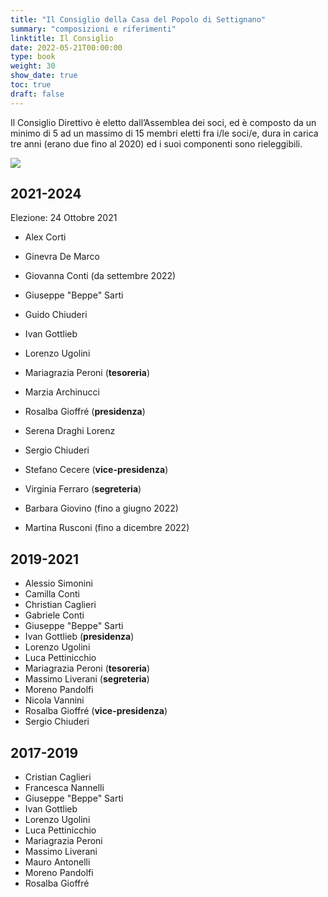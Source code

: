 ```yaml
---
title: "Il Consiglio della Casa del Popolo di Settignano"
summary: "composizioni e riferimenti"
linktitle: Il Consiglio
date: 2022-05-21T00:00:00
type: book
weight: 30
show_date: true
toc: true
draft: false
---
```


Il Consiglio Direttivo è eletto dall’Assemblea dei soci, ed è composto da un minimo di 5 ad un massimo di 15 membri eletti fra i/le soci/e, dura in carica tre anni (erano due fino al 2020) ed i suoi componenti sono rieleggibili.

![](foto/consiglio2022.webp)

## 2021-2024
Elezione: 24 Ottobre 2021

- Alex Corti
- Ginevra De Marco
- Giovanna Conti (da settembre 2022)
- Giuseppe "Beppe" Sarti
- Guido Chiuderi
- Ivan Gottlieb
- Lorenzo Ugolini
- Mariagrazia Peroni (**tesoreria**)
- Marzia Archinucci
- Rosalba Gioffré (**presidenza**)
- Serena Draghi Lorenz
- Sergio Chiuderi
- Stefano Cecere (**vice-presidenza**)
- Virginia Ferraro (**segreteria**)
  
- Barbara Giovino (fino a giugno 2022)
- Martina Rusconi  (fino a dicembre 2022)

## 2019-2021

- Alessio Simonini
- Camilla Conti
- Christian Caglieri
- Gabriele Conti
- Giuseppe "Beppe" Sarti
- Ivan Gottlieb (**presidenza**)
- Lorenzo Ugolini
- Luca Pettinicchio
- Mariagrazia Peroni (**tesoreria**)
- Massimo Liverani (**segreteria**)
- Moreno Pandolfi
- Nicola Vannini
- Rosalba Gioffré (**vice-presidenza**)
- Sergio Chiuderi

## 2017-2019
- Cristian Caglieri
- Francesca Nannelli
- Giuseppe "Beppe" Sarti
- Ivan Gottlieb
- Lorenzo Ugolini
- Luca Pettinicchio
- Mariagrazia Peroni
- Massimo Liverani
- Mauro Antonelli
- Moreno Pandolfi
- Rosalba Gioffré

